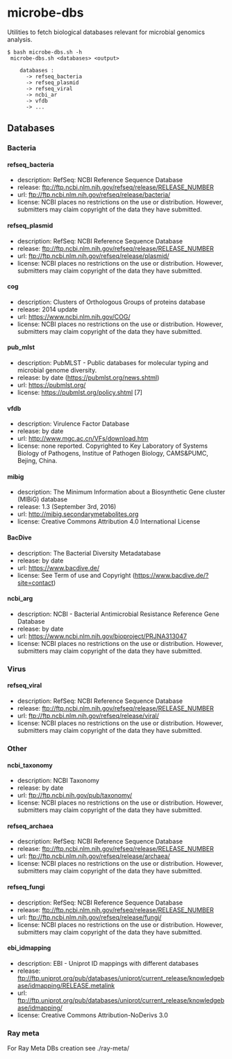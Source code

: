# microbe-dbs #

Utilities to fetch biological databases relevant for microbial genomics analysis.

```
$ bash microbe-dbs.sh -h
 microbe-dbs.sh <databases> <output>
    
    databases :
      -> refseq_bacteria
      -> refseq_plasmid
      -> refseq_viral
      -> ncbi_ar
      -> vfdb
      -> ...
```

## Databases ##

### Bacteria ###

#### refseq_bacteria ####

* description: RefSeq: NCBI Reference Sequence Database
* release: ftp://ftp.ncbi.nlm.nih.gov/refseq/release/RELEASE_NUMBER
* url: ftp://ftp.ncbi.nlm.nih.gov/refseq/release/bacteria/
* license: NCBI places no restrictions on the use or distribution. However, submitters may claim copyright of the data they have submitted.

#### refseq_plasmid ####

* description: RefSeq: NCBI Reference Sequence Database
* release: ftp://ftp.ncbi.nlm.nih.gov/refseq/release/RELEASE_NUMBER
* url: ftp://ftp.ncbi.nlm.nih.gov/refseq/release/plasmid/
* license: NCBI places no restrictions on the use or distribution. However, submitters may claim copyright of the data they have submitted.

#### cog ####

* description: Clusters of Orthologous Groups of proteins database
* release: 2014 update
* url: https://www.ncbi.nlm.nih.gov/COG/
* license: NCBI places no restrictions on the use or distribution. However, submitters may claim copyright of the data they have submitted.

#### pub_mlst ####

* description: PubMLST - Public databases for molecular typing and microbial genome diversity.
* release: by date (https://pubmlst.org/news.shtml)
* url: https://pubmlst.org/
* license: https://pubmlst.org/policy.shtml [7]

#### vfdb ####

* description: Virulence Factor Database
* release: by date
* url: http://www.mgc.ac.cn/VFs/download.htm
* license: none reported. Copyrighted to Key Laboratory of Systems Biology of Pathogens, Institue of Pathogen Biology, CAMS&PUMC, Bejing, China.

#### mibig ####

* description: The Minimum Information about a Biosynthetic Gene cluster (MIBiG) database
* release: 1.3 (September 3rd, 2016)
* url: http://mibig.secondarymetabolites.org
* license: Creative Commons Attribution 4.0 International License

#### BacDive ####

* description: The Bacterial Diversity Metadatabase
* release: by date
* url: https://www.bacdive.de/
* license: See Term of use and Copyright (https://www.bacdive.de/?site=contact)


#### ncbi_arg ####

* description: NCBI - Bacterial Antimicrobial Resistance Reference Gene Database
* release: by date
* url: https://www.ncbi.nlm.nih.gov/bioproject/PRJNA313047
* license: NCBI places no restrictions on the use or distribution. However, submitters may claim copyright of the data they have submitted.


### Virus ###

#### refseq_viral ####

* description: RefSeq: NCBI Reference Sequence Database
* release: ftp://ftp.ncbi.nlm.nih.gov/refseq/release/RELEASE_NUMBER
* url: ftp://ftp.ncbi.nlm.nih.gov/refseq/release/viral/
* license: NCBI places no restrictions on the use or distribution. However, submitters may claim copyright of the data they have submitted.


### Other ###

#### ncbi_taxonomy ####

* description: NCBI Taxonomy
* release: by date
* url: ftp://ftp.ncbi.nih.gov/pub/taxonomy/
* license: NCBI places no restrictions on the use or distribution. However, submitters may claim copyright of the data they have submitted.

#### refseq_archaea ####

* description: RefSeq: NCBI Reference Sequence Database
* release: ftp://ftp.ncbi.nlm.nih.gov/refseq/release/RELEASE_NUMBER
* url: ftp://ftp.ncbi.nlm.nih.gov/refseq/release/archaea/
* license: NCBI places no restrictions on the use or distribution. However, submitters may claim copyright of the data they have submitted.

#### refseq_fungi ####

* description: RefSeq: NCBI Reference Sequence Database
* release: ftp://ftp.ncbi.nlm.nih.gov/refseq/release/RELEASE_NUMBER
* url: ftp://ftp.ncbi.nlm.nih.gov/refseq/release/fungi/
* license: NCBI places no restrictions on the use or distribution. However, submitters may claim copyright of the data they have submitted.

#### ebi_idmapping ####

* description: EBI - Uniprot ID mappings with different databases
* release: ftp://ftp.uniprot.org/pub/databases/uniprot/current_release/knowledgebase/idmapping/RELEASE.metalink
* url: ftp://ftp.uniprot.org/pub/databases/uniprot/current_release/knowledgebase/idmapping/
* license: Creative Commons Attribution-NoDerivs 3.0


### Ray meta ###

For Ray Meta DBs creation see ./ray-meta/
